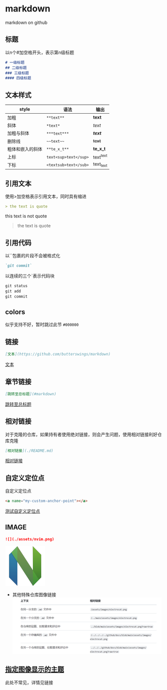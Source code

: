 # markdown

markdown on github

## 标题

以n个#加空格开头，表示第n级标题

```markdown
# 一级标题
## 二级标题
### 三级标题
#### 四级标题
```

## 文本样式

| style | 语法| 输出|
| --------------- | --------------- | --------------- |
| 加粗 | `**text**` | **text** |
| 斜体 | `*text*` | *text* |
| 加粗与斜体 | `***text***` | ***text*** |
| 删除线 | `~~text~~` | ~~text~~ |
| 粗体和嵌入的斜体 | `**te_x_t**` | **te_x_t** |
| 上标 | `text<sup>text</sup>` | text<sup>text</sup> |
| 下标| `<textsub>text</sub>` | text<sub>text</sub> |

## 引用文本

使用>加空格表示引用文本，同时具有缩进

```markdown
> the text is quote
```

this text is not quote
> the text is quote

## 引用代码

以``包裹的片段不会被格式化

```markdown
`git commit`
```

以连续的三个`表示代码块

```markdown
git status
git add
git commit
```

## colors

似乎支持不好，暂时跳过此节
`#000000`

## 链接

```markdown
[文本](https://github.com/butterswings/markdown)
```

[文本](https://github.com/butterswings/markdown)

## 章节链接

```markdown
[跳转至总标题](#markdown)
```

[跳转至总标题](#markdown)

## 相对链接

对于克隆的仓库，如果持有者使用绝对链接，则会产生问题，使用相对链接利好仓库克隆

```markdown
[相对链接](./README.md)
```

[相对链接](./README.md)

## 自定义定位点

<a name="my-custom-anchor-point">自定义定位点</a>

```markdown
<a name="my-custom-anchor-point"></a>
```

[测试自定义定位点](#my-custom-anchor-point)

## IMAGE

```markdown
![](./assets/nvim.png)
```

![Nvim](./assets/nvim.png)

- 其他特殊仓库图像链接
![other_images_usage](./assets/other_images_usage.png)

## [指定图像显示的主题](https://docs.github.com/zh/get-started/writing-on-github/getting-started-with-writing-and-formatting-on-github/basic-writing-and-formatting-syntax#specifying-the-theme-an-image-is-shown-to)

此处不常见，详情见链接
